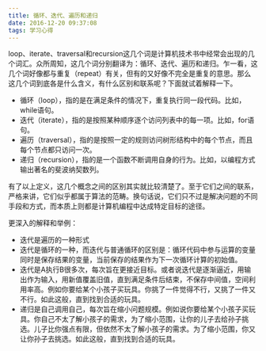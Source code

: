 ```yaml
---
title: 循环、迭代、遍历和递归
date: 2016-12-20 09:37:08
tags: 学习心得
---
```


loop、iterate、traversal和recursion这几个词是计算机技术书中经常会出现的几个词汇。众所周知，这几个词分别翻译为：循环、迭代、遍历和递归。乍一看，这几个词好像都与重复（repeat）有关，但有的又好像不完全是重复的意思。那么这几个词到底各是什么含义，有什么区别和联系呢？下面就试着解释一下。

* 循环（loop），指的是在满足条件的情况下，重复执行同一段代码。比如，while语句。
* 迭代（iterate），指的是按照某种顺序逐个访问列表中的每一项。比如，for语句。
* 遍历（traversal），指的是按照一定的规则访问树形结构中的每个节点，而且每个节点都只访问一次。
* 递归（recursion），指的是一个函数不断调用自身的行为。比如，以编程方式输出著名的斐波纳契数列。

有了以上定义，这几个概念之间的区别其实就比较清楚了。至于它们之间的联系，严格来讲，它们似乎都属于算法的范畴。换句话说，它们只不过是解决问题的不同手段和方式，而本质上则都是计算机编程中达成特定目标的途径。

更深入的解释和举例：
* 迭代是遍历的一种形式
* 迭代是循环的一种，而迭代与普通循环的区别是：循环代码中参与运算的变量同时是保存结果的变量，当前保存的结果作为下一次循环计算的初始值。
* 迭代是A执行B很多次，每次旨在更接近目标。或者说迭代是逐渐逼近，用输出作为输入，用新值覆盖旧值，直到满足条件后结束，不保存中间值，空间利用率高。例如你要给某个小孩子买玩具。你挑了一件觉得不行，又挑了一件又不行。如此这般，直到找到合适的玩具。
* 递归是自己调用自己，每次旨在缩小问题规模。例如说你要给某个小孩子买玩具。你自己不太了解小孩子的需求，为了缩小范围，让你的儿子去给孙子挑选。儿子比你强点有限，但依然不太了解小孩子的需求。为了缩小范围，你又让你孙子去挑选。如此这般，直到找到合适的玩具。